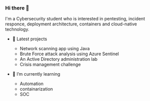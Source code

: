### Hi there 👋
  I'm a Cybersecurity student who is interested in pentesting, incident responce, deployment architecture, containers and cloud-native technology.
  
  - 🔭 Latest projects
    - Network scanning app using Java
    - Brute Force attack analysis using Azure Sentinel
    - An Active Directory administration lab
    - Crisis management challenge 

  - 🌱 I’m currently learning
    - Automation
    -  containarization
    -  SOC
     
<!--
**n-salma/n-salma** is a ✨ _special_ ✨ repository because its `README.md` (this file) appears on your GitHub profile.

Here are some ideas to get you started:

- 🔭 I’m currently working on ...
- 🌱 I’m currently learning ...
- 👯 I’m looking to collaborate on ...
- 🤔 I’m looking for help with ...
- 💬 Ask me about ...
- 📫 How to reach me: ...
- 😄 Pronouns: ...
- ⚡ Fun fact: ...
-->
